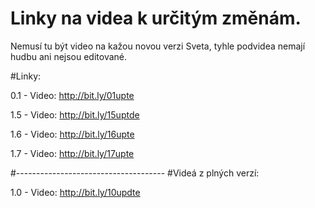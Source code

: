 # Linky na videa k určitým změnám.
Nemusí tu být video na kažou novou verzi Sveta, tyhle podvidea nemají hudbu ani nejsou editované.

#Linky: 

0.1 - Video: http://bit.ly/01upte

1.5 - Video: http://bit.ly/15uptde

1.6 - Video: http://bit.ly/16upte

1.7 - Video: http://bit.ly/17upte

#-------------------------------------
#Videá z plných verzí:

1.0 - Video: http://bit.ly/10updte



